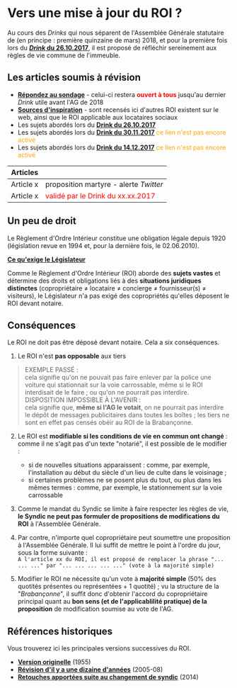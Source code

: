 # Vers une mise à jour du ROI ?

Au cours des *Drinks* qui nous séparent de l'Assemblée Générale statutaire de (en principe : première quinzaine de mars) 2018, et pour la première fois lors du **[*Drink* du 26.10.2017]()**, il est proposé de réfléchir sereinement aux règles de vie commune de l'immeuble.

## Les articles soumis à révision

* [**Répondez au sondage**]() - celui-ci restera <font color="red"><b>ouvert à tous</b></font> jusqu'au dernier *Drink* utile avant l'AG de 2018
* [**Sources d'inspiration**](Sources.md) - sont recensés ici d'autres ROI existent sur le web, ainsi que le ROI applicable aux locataires sociaux
* Les sujets abordés lors du [**Drink du 26.10.2017**]()
* Les sujets abordés lors du [**Drink du 30.11.2017**]() <font color="orange">ce lien n'est pas encore activé</font>
* Les sujets abordés lors du [**Drink du 14.12.2017**]() <font color="orange">ce lien n'est pas encore activé</font>

| Articles | &nbsp; |
| --- | --- |
| Article x | proposition martyre - alerte *Twitter* |
| Article x | <font color="red">validé par le Drink du xx.xx.2017</font> |

## Un peu de droit

Le Règlement d'Ordre Intérieur constitue une obligation légale depuis 1920 (législation revue en 1994 et, pour la dernière fois, le 02.06.2010).

**[Ce qu'exige le Législateur](Droit.md)**

Comme le Règlement d'Ordre Intérieur (ROI) aborde des **sujets vastes** et détermine des droits et obligations liés à des **situations juridiques distinctes** (copropriétaire &ne; locataire &ne; concierge &ne; fournisseur(s) &ne; visiteurs), le Législateur n'a pas exigé des copropriétés qu'elles déposent le ROI devant notaire.

## Conséquences

Le ROI ne doit pas être déposé devant notaire. Cela a six conséquences.

1. Le ROI n'est **pas opposable** aux tiers
> EXEMPLE PASS&Eacute; :  
cela signifie qu'on ne pouvait pas faire enlever par la police une voiture qui stationnait sur la voie carrossable, même si le ROI interdisait de le faire ; ou qu'on ne pourrait pas interdire.  
> DISPOSITION IMPOSSIBLE &Agrave; L'AVENIR :  
cela signifie que, **même si l'AG le votait**, on ne pourrait pas interdire le dépôt de messages publicitaires dans toutes les boîtes ; les tiers ne sont en effet pas censés obéir au ROI de la Brabançonne.

2. Le ROI est **modifiable si les conditions de vie en commun ont changé** : comme il ne s'agit pas d'un texte "notarié", il est possible de le modifier :
    *  si de nouvelles situations apparaissent : comme, par exemple, l'installation au début du siècle d'un lieu de culte dans le voisinage ;  
    * si certaines problèmes ne se posent plus du tout, ou plus dans les mêmes termes : comme, par exemple, le stationnement sur la voie carrossable

4. Comme le mandat du Syndic se limite à faire respecter les règles de vie, **le Syndic ne peut pas formuler de propositions de modifications du ROI** à l'Assemblée Générale.

5. Par contre, n'importe quel copropriétaire peut soumettre une proposition à l'Assemblée Générale. Il lui suffit de mettre le point à l'ordre du jour, sous la forme suivante :  
`A l'article xx du ROI, il est proposé de remplacer la phrase "... ... ..." par "... ... ... ... ..." (vote à la majorité simple)` 

6. Modifier le ROI ne nécessite qu'un vote à **majorité simple** (50% des quotités présentes ou représentées + 1 quotité) ; vu la structure de la "*Brabançonne*", il suffit donc d'obtenir l'accord du copropriétaire principal quant au **bon sens (et de l'applicablilité pratique) de la proposition** de modification soumise au vote de l'AG.

## Références historiques

Vous trouverez ici les principales versions successives du ROI.

* [**Version originelle**](Version_1955.md) (1955)
* [**Révision d'il y a une dizaine d'années**](Version_2006.md) (2005-08)
* [**Retouches apportées suite au changement de syndic**](Version_2014.md) (2014)

